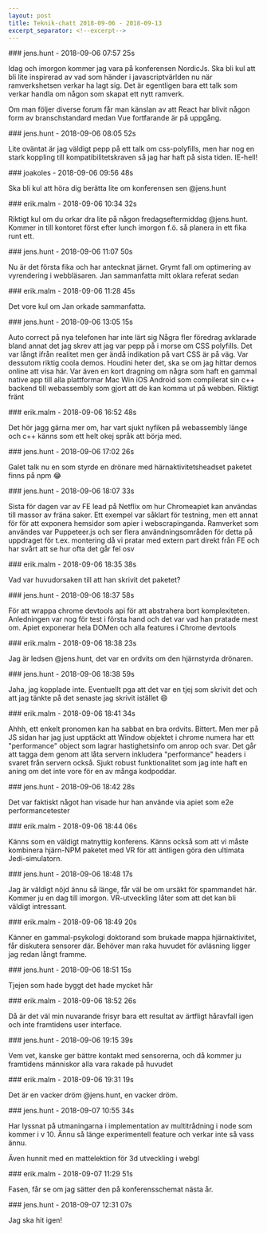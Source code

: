 ```yaml
---
layout: post
title: Teknik-chatt 2018-09-06 - 2018-09-13
excerpt_separator: <!--excerpt-->
---
```

<section class="message" markdown="1">
### jens.hunt - 2018-09-06 07:57 25s

Idag och imorgon kommer jag vara på konferensen NordicJs. Ska bli kul att bli lite inspirerad av vad som händer i javascriptvärlden nu när ramverkshetsen verkar ha lagt sig. Det är egentligen bara ett talk som verkar handla om någon som skapat ett nytt ramverk. 

Om man följer diverse forum får man känslan av att React har blivit någon form av branschstandard medan Vue fortfarande är på uppgång. 
</section>
<section class="message" markdown="1">
### jens.hunt - 2018-09-06 08:05 52s

Lite oväntat är jag väldigt pepp på ett talk om css-polyfills, men har nog en stark koppling till kompatibilitetskraven så jag har haft på sista tiden. IE-hell!  
</section>
<section class="message" markdown="1">
### joakoles - 2018-09-06 09:56 48s

Ska bli kul att höra dig berätta lite om konferensen sen @jens.hunt
</section>
<section class="message" markdown="1">
### erik.malm - 2018-09-06 10:34 32s

Riktigt kul om du orkar dra lite på någon fredagseftermiddag @jens.hunt.
Kommer in till kontoret först efter lunch imorgon f.ö. så planera in ett fika runt ett.
</section>
<section class="message" markdown="1">
### jens.hunt - 2018-09-06 11:07 50s

Nu är det första fika och har antecknat järnet. Grymt fall om optimering av vyrendering i webbläsaren. Jan sammanfatta mitt oklara referat sedan
</section>
<section class="message" markdown="1">
### erik.malm - 2018-09-06 11:28 45s

Det vore kul om Jan orkade sammanfatta.
</section>
<section class="message" markdown="1">
### jens.hunt - 2018-09-06 13:05 15s

Auto correct på nya telefonen har inte lärt sig
Några fler föredrag avklarade bland annat det jag skrev att jag var pepp på i morse om CSS polyfills. Det var långt ifrån realitet men ger ändå indikation på vart CSS är på väg. Var dessutom riktig coola demos. Houdini heter det, ska se om jag hittar demos online att visa här.
Var även en kort dragning om några som haft en gammal native app till alla plattformar Mac Win iOS Android som compilerat sin c++ backend till webassembly som gjort att de kan komma ut på webben. Riktigt fränt
</section>
<section class="message" markdown="1">
### erik.malm - 2018-09-06 16:52 48s

Det hör jagg gärna mer om, har vart sjukt nyfiken på webassembly länge och c++ känns som ett helt okej språk att börja med.
</section>
<section class="message" markdown="1">
### jens.hunt - 2018-09-06 17:02 26s

Galet talk nu en som styrde en drönare med härnaktivitetsheadset paketet finns på npm 😂
</section>
<section class="message" markdown="1">
### jens.hunt - 2018-09-06 18:07 33s

Sista för dagen var av FE  lead på Netflix om hur Chromeapiet kan användas till massor av fräna saker. Ett exempel var såklart för testning, men ett annat för för att exponera hemsidor som apier i webscrapinganda. Ramverket som användes var Puppeteer.js och ser flera användningsområden för detta  på uppdraget för t.ex. montering då vi pratar med extern part direkt från FE och har svårt att se hur ofta det går fel osv
</section>
<section class="message" markdown="1">
### erik.malm - 2018-09-06 18:35 38s

Vad var huvudorsaken till att han skrivit det paketet?
</section>
<section class="message" markdown="1">
### jens.hunt - 2018-09-06 18:37 58s

För att wrappa chrome devtools api för att abstrahera bort komplexiteten. Anledningen var nog för test i första hand och det var vad han pratade mest om. Apiet exponerar hela DOMen och alla features i Chrome devtools
</section>
<section class="message" markdown="1">
### erik.malm - 2018-09-06 18:38 23s

Jag är ledsen @jens.hunt, det var en ordvits om den hjärnstyrda drönaren.
</section>
<section class="message" markdown="1">
### jens.hunt - 2018-09-06 18:38 59s

Jaha, jag kopplade inte. Eventuellt pga att det var en tjej som skrivit det och att jag tänkte på det senaste jag skrivit istället 😄
</section>
<section class="message" markdown="1">
### erik.malm - 2018-09-06 18:41 34s

Ahhh, ett enkelt pronomen kan ha sabbat en bra ordvits. Bittert.
Men mer på JS sidan har jag just upptäckt att Window objektet i chrome numera har ett "performance" object som lagrar hastighetsinfo om anrop och svar. Det går att tagga dem genom att låta servern inkludera "performance" headers i svaret från servern också.
Sjukt robust funktionalitet som jag inte haft en aning om det inte vore för en av många kodpoddar.

<!--excerpt-->
</section>
<section class="message" markdown="1">
### jens.hunt - 2018-09-06 18:42 28s

Det var faktiskt något han visade hur han använde via apiet som e2e performancetester
</section>
<section class="message" markdown="1">
### erik.malm - 2018-09-06 18:44 06s

Känns som en väldigt matnyttig konferens. Känns också som att vi måste kombinera hjärn-NPM paketet med VR för att äntligen göra den ultimata Jedi-simulatorn.
</section>
<section class="message" markdown="1">
### jens.hunt - 2018-09-06 18:48 17s

Jag är väldigt nöjd ännu så länge, får väl be om ursäkt för spammandet här. Kommer ju en dag till imorgon.
VR-utveckling låter som att det kan bli väldigt intressant.
</section>
<section class="message" markdown="1">
### erik.malm - 2018-09-06 18:49 20s

Känner en gammal-psykologi doktorand som brukade mappa hjärnaktivitet, får diskutera sensorer där. Behöver man raka huvudet för avläsning ligger jag redan långt framme.
</section>
<section class="message" markdown="1">
### jens.hunt - 2018-09-06 18:51 15s

Tjejen som hade byggt det hade mycket hår
</section>
<section class="message" markdown="1">
### erik.malm - 2018-09-06 18:52 26s

Då är det väl min nuvarande frisyr bara ett resultat av ärtfligt håravfall igen och inte framtidens user interface.
</section>
<section class="message" markdown="1">
### jens.hunt - 2018-09-06 19:15 39s

Vem vet, kanske ger bättre kontakt med sensorerna, och då kommer ju framtidens människor alla vara rakade på huvudet
</section>
<section class="message" markdown="1">
### erik.malm - 2018-09-06 19:31 19s

Det är en vacker dröm @jens.hunt, en vacker dröm.
</section>
<section class="message" markdown="1">
### jens.hunt - 2018-09-07 10:55 34s

Har lyssnat på utmaningarna i implementation av multitrådning i node som kommer i v 10. Ännu så länge experimentell feature och  verkar inte så vass ännu.

Även hunnit med en mattelektion för 3d utveckling i webgl
</section>
<section class="message" markdown="1">
### erik.malm - 2018-09-07 11:29 51s

Fasen, får se om jag sätter den på konferensschemat nästa år.
</section>
<section class="message" markdown="1">
### jens.hunt - 2018-09-07 12:31 07s

Jag ska hit igen!
</section>